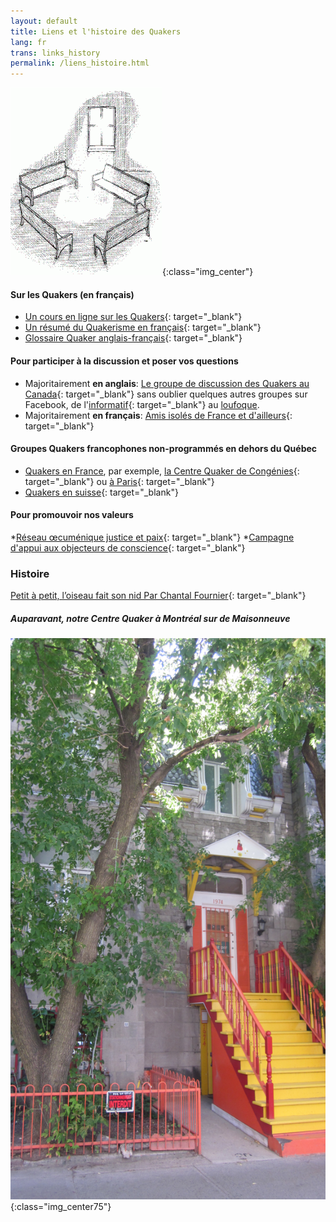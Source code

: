 ```yaml
---
layout: default
title: Liens et l'histoire des Quakers
lang: fr
trans: links_history
permalink: /liens_histoire.html
---
```

![Des bancs dans la lumière](assets/images/benches2-243x300.gif){:class="img_center"}

#### Sur les Quakers (en français)

* [Un cours en ligne sur les Quakers](http://moodle.woodbrooke.org.uk/course/view.php?id=60#section-0){: target="_blank"}
* [Un résumé du Quakerisme en français](http://quaker.chez-alice.fr/){: target="_blank"}
* [Glossaire Quaker anglais-français](http://www.simongrant.org/quaker/gloss/enfr.html){: target="_blank"}

#### Pour participer à la discussion et poser vos questions
* Majoritairement **en anglais**: [Le groupe de discussion des Quakers au Canada](https://www.facebook.com/groups/532516183429702/){: target="_blank"}  sans oublier quelques autres groupes sur Facebook, de l'[informatif](https://www.facebook.com/groups/2207263944/){: target="_blank"} au [loufoque](https://www.facebook.com/groups/assbadfriends/).
* Majoritairement **en français**: [Amis isolés de France et d'ailleurs](https://www.facebook.com/groups/1693742737383648/){: target="_blank"}

#### Groupes Quakers francophones non-programmés en dehors du Québec
* [Quakers en France](http://www.quakersenfrance.org/faq), par exemple, [la Centre Quaker de Congénies](https://www.maison-quaker-congenies.org/){: target="_blank"} ou [à Paris](https://www.facebook.com/CentreQuakerParis/){: target="_blank"}
* [Quakers en suisse](https://swiss-quakers.ch/fr/accueil/){: target="_blank"}

#### Pour promouvoir nos valeurs
*[Réseau œcuménique justice et paix](http://www.justicepaix.org){: target="_blank"}
*[Campagne d'appui aux objecteurs de conscience](http://www.resisters.ca/){: target="_blank"}

### Histoire

[Petit à petit, l’oiseau fait son nid Par Chantal Fournier](/assets/PDF/MM-History-CF.V100.05.15.pdf){: target="_blank"}

##### Auparavant, notre Centre Quaker à Montréal sur de Maisonneuve
![Our previous meetinghouse on de Maisonneuve](/assets/images/1974%20MaisW%20(1).JPG){:class="img_center75"}
